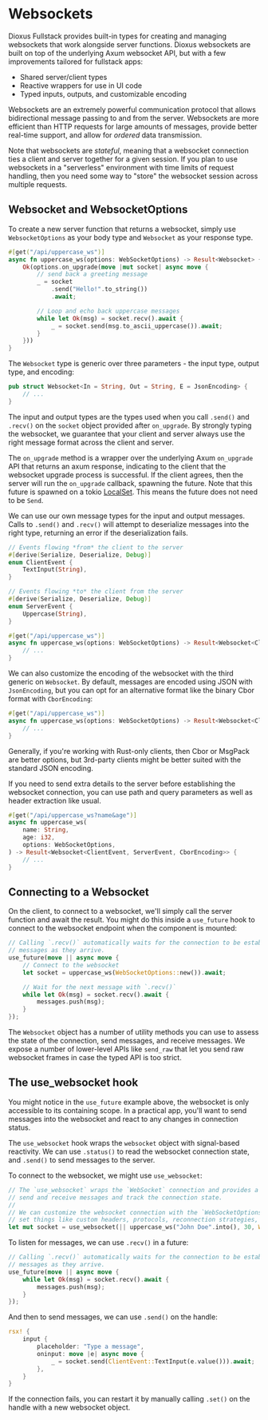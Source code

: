 # Websockets

Dioxus Fullstack provides built-in types for creating and managing websockets that work alongside server functions. Dioxus websockets are built on top of the underlying Axum websocket API, but with a few improvements tailored for fullstack apps:

- Shared server/client types
- Reactive wrappers for use in UI code
- Typed inputs, outputs, and customizable encoding

Websockets are an extremely powerful communication protocol that allows bidirectional message passing to and from the server. Websockets are more efficient than HTTP requests for large amounts of messages, provide better real-time support, and allow for *ordered* data transmission.

Note that websockets are *stateful*, meaning that a websocket connection ties a client and server together for a given session. If you plan to use websockets in a "serverless" environment with time limits of request handling, then you need some way to "store" the websocket session across multiple requests.

## Websocket and WebsocketOptions

To create a new server function that returns a websocket, simply use `WebsocketOptions` as your body type and `Websocket` as your response type.

```rust
#[get("/api/uppercase_ws")]
async fn uppercase_ws(options: WebSocketOptions) -> Result<Websocket> {
    Ok(options.on_upgrade(move |mut socket| async move {
        // send back a greeting message
        _ = socket
            .send("Hello!".to_string())
            .await;

        // Loop and echo back uppercase messages
        while let Ok(msg) = socket.recv().await {
            _ = socket.send(msg.to_ascii_uppercase()).await;
        }
    }))
}
```

The `Websocket` type is generic over three parameters - the input type, output type, and encoding:

```rust
pub struct Websocket<In = String, Out = String, E = JsonEncoding> {
    // ...
}
```

The input and output types are the types used when you call `.send()` and `.recv()` on the `socket` object provided after `on_upgrade`. By strongly typing the websocket, we guarantee that your client and server always use the right message format across the client and server.

The `on_upgrade` method is a wrapper over the underlying Axum `on_upgrade` API that returns an axum response, indicating to the client that the websocket upgrade process is successful. If the client agrees, then the server will run the `on_upgrade` callback, spawning the future. Note that this future is spawned on a tokio [LocalSet](https://docs.rs/tokio/latest/tokio/task/struct.LocalSet.html). This means the future does not need to be `Send`.

We can use our own message types for the input and output messages. Calls to `.send()` and `.recv()` will attempt to deserialize messages into the right type, returning an error if the deserialization fails.

```rust
// Events flowing *from* the client to the server
#[derive(Serialize, Deserialize, Debug)]
enum ClientEvent {
    TextInput(String),
}

// Events flowing *to* the client from the server
#[derive(Serialize, Deserialize, Debug)]
enum ServerEvent {
    Uppercase(String),
}

#[get("/api/uppercase_ws")]
async fn uppercase_ws(options: WebSocketOptions) -> Result<Websocket<ClientEvent, ServerEvent>> {
    // ...
}
```

We can also customize the encoding of the websocket with the third generic on `Websocket`. By default, messages are encoded using JSON with `JsonEncoding`, but you can opt for an alternative format like the binary Cbor format with `CborEncoding`:

```rust
#[get("/api/uppercase_ws")]
async fn uppercase_ws(options: WebSocketOptions) -> Result<Websocket<ClientEvent, ServerEvent, CborEncoding>> {
    // ...
}
```

Generally, if you're working with Rust-only clients, then Cbor or MsgPack are better options, but 3rd-party clients might be better suited with the standard JSON encoding.

If you need to send extra details to the server before establishing the websocket connection, you can use path and query parameters as well as header extraction like usual.

```rust
#[get("/api/uppercase_ws?name&age")]
async fn uppercase_ws(
    name: String,
    age: i32,
    options: WebSocketOptions,
) -> Result<Websocket<ClientEvent, ServerEvent, CborEncoding>> {
    // ...
}
```

## Connecting to a Websocket

On the client, to connect to a websocket, we'll simply call the server function and await the result. You might do this inside a `use_future` hook to connect to the websocket endpoint when the component is mounted:

```rust
// Calling `.recv()` automatically waits for the connection to be established and deserializes
// messages as they arrive.
use_future(move || async move {
    // Connect to the websocket
    let socket = uppercase_ws(WebSocketOptions::new()).await;

    // Wait for the next message with `.recv()`
    while let Ok(msg) = socket.recv().await {
        messages.push(msg);
    }
});
```

The `Websocket` object has a number of utility methods you can use to assess the state of the connection, send messages, and receive messages. We expose a number of lower-level APIs like `send_raw` that let you send raw websocket frames in case the typed API is too strict.



## The use_websocket hook

You might notice in the `use_future` example above, the websocket is only accessible to its containing scope. In a practical app, you'll want to send messages into the websocket and react to any changes in connection status.

The `use_websocket` hook wraps the `websocket` object with signal-based reactivity. We can use `.status()` to read the websocket connection state, and `.send()` to send messages to the server.

To connect to the websocket, we might use `use_websocket`:

```rust
// The `use_websocket` wraps the `WebSocket` connection and provides a reactive handle to easily
// send and receive messages and track the connection state.
//
// We can customize the websocket connection with the `WebSocketOptions` struct, allowing us to
// set things like custom headers, protocols, reconnection strategies, etc.
let mut socket = use_websocket(|| uppercase_ws("John Doe".into(), 30, WebSocketOptions::new()));
```

To listen for messages, we can use `.recv()` in a future:

```rust
// Calling `.recv()` automatically waits for the connection to be established and deserializes
// messages as they arrive.
use_future(move || async move {
    while let Ok(msg) = socket.recv().await {
        messages.push(msg);
    }
});
```

And then to send messages, we can use `.send()` on the handle:

```rust
rsx! {
    input {
        placeholder: "Type a message",
        oninput: move |e| async move {
            _ = socket.send(ClientEvent::TextInput(e.value())).await;
        },
    }
}
```

If the connection fails, you can restart it by manually calling `.set()` on the handle with a new websocket object.
